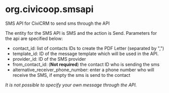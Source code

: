 # org.civicoop.smsapi
SMS API for CiviCRM to send sms through the API

The entity for the SMS API is SMS and the action is Send.
Parameters for the api are specified below:
- contact_id: list of contacts IDs to create the PDF Letter (separated by ",")
- template_id: ID of the message template which will be used in the API. 
- provider_id: ID of the SMS provider
- from_contact_id: (**Not required**) the contact ID who is sending the sms
- alternative_receiver_phone_number: enter a phone number who will receive the SMS, if empty the sms is send to the contact

*It is not possible to specify your own message through the API.*

    
